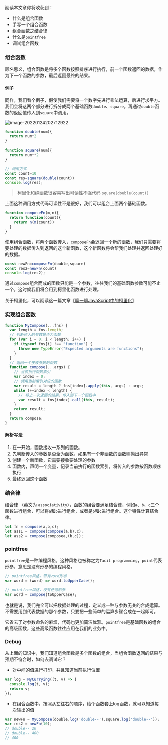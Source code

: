 阅读本文章你将收获到：

- 什么是组合函数
- 手写一个组合函数
- 组合函数之结合律
- 什么是`pointfree`
- 调试组合函数

### 组合函数

顾名思义，组合函数是将多个函数按照排序进行执行，前一个函数返回的数据，作为下一个函数的参数，最后返回最终的结果。

#### 例子

同样，我们看个例子，假使我们需要将一个数字先进行乘法运算，后进行求平方。我们会将这两个部分进行拆分成两个基础函数`double`、`square`。再通过`double`函数的返回值传入到`square`中调用。

![image-20220124202712922](https://raw.githubusercontent.com/QC2168/note-img/main/202201242027042.png)

```javascript
function double(num){
  return num*2
}

function square(num){
  return num**2
}

// 调用方式
const count=10
const res=square(double(count))
console.log(res);
```

> 柯里化和纯函数很容易写出可读性不强代码 `square(double(count))`

上面这种调用方式代码可读性不是很好，我们可以组合上面两个基础函数。

```javascript
function composeFn(m,n){
  return function(count){
    return n(m(count))
  }
}
```

使用组合函数，将两个函数传入，`composeFn`会返回一个新的函数，我们只需要将要处理的数据传入到返回的这个新函数，这个新函数将会帮我们处理并返回处理好的数据。

```javascript
const newFn=composeFn(double,square)
const res2=newFn(count)
console.log(res2);
```

通过`compose`组合而成的函数只能是一个参数，往往我们的基础函数参数可能不止一个，这时候我们将会用到柯里化函数进行处理。

关于柯里化，可以阅读这一篇文章【[聊一聊JavaScript中的柯里化](https://juejin.cn/post/7056278349424885773)】

### 实现组合函数

```javascript
function MyCompose(...fns) {
  var length = fns.length;
  // 判断传入的参数是否为函数
  for (var i = 0; i < length; i++) {
    if (typeof fns[i] !== "function") {
      throw new TypeError("Expected arguments are functions");
    }
  }
  // 返回一个接收参数的函数
  function compose(...args) {
    // 当前执行函数索引
    var index = 0;
    // 调用当前索引对应的函数
    var result = length ? fns[index].apply(this, args) : args;
    while (++index < length) {
      // 将上一次返回的结果，传入到下一个函数中
      var result = fns[index].call(this, result);
    }
    return result;
  }
  return compose;
}
```

#### 解析写法

1. 在一开始，函数接收一系列的函数。
2. 先判断传入的参数是否全为函数，如果有一个非函数的函数则抛出异常
3. 创建一个新函数，它需要接收要处理的参数
4. 函数内，声明一个变量，记录当前执行的函数索引，将传入的参数按函数顺序执行
5. 最终返回这个函数

### 结合律

结合律 （英文为 `associativity`），函数的组合要满足结合律，例如`a`、`b`、`c`三个函数进行组合，可以将`a`和`b`进行组合，或者是`b`和`c`进行组合。这个特性计算结合律。

```javascript
let fn = compose(a,b,c);
let ass1 = compose(compose(a,b),c);
let ass2 = compose(composea,(b,c));
```

### pointfree

`pointfree`是一种编程风格，这种风格也被称之为`Tacit programming`，`point`代表形参，意思是没有形参的编程风格。

```javascript
// pointfree风格，带有word形参
var word = (word) => word.toUpperCase();

// pointfree风格，没有任何形参
var word = compose(toUpperCase);
```

也就是说，我们完全可以把数据处理的过程，定义成一种与参数无关的合成运算。不需要用到代表数据的那个参数，只要把一些简单的运算步骤合成在一起即可。

它省去了对参数命名的麻烦，代码也更加简洁优雅。`pointfree`是基础函数的组合的高级函数，这些高级函数往往应用在我们的业务中。

### Debug

从上面的知识中，我们知道组合函数是多个函数的组合，当组合函数返回的结果与预期不符合时，如何去调试它？

- 对中间的值进行打印，并且知道当前执行位置

```javascript
var log = MyCurrying((t, v) => {
  console.log(t, v);
  return v;
});
```

- 在组合函数中，按照从左往右的顺序，给个函数套上log函数，就可以知道每次输出的值

```javascript
var newFn = MyCompose(double,log('double--'),square,log('double--'));
var res2 = newFn(10);
// double-- 20
// double-- 400
// 400
```

